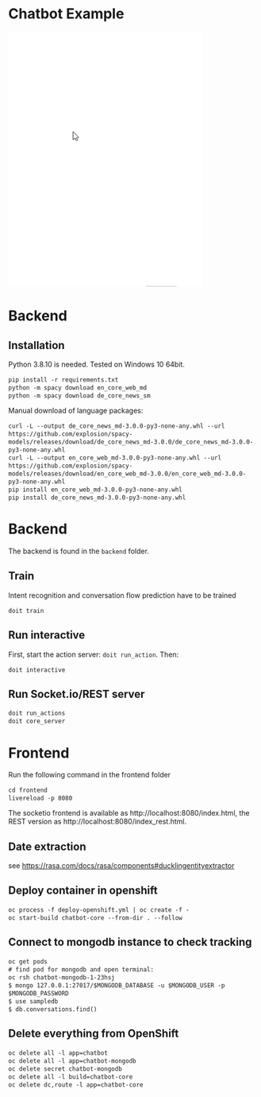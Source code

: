 # Chatbot Example

![demo](assets/demo.gif)
# Backend

## Installation

Python 3.8.10 is needed. Tested on Windows 10 64bit.
```
pip install -r requirements.txt
python -m spacy download en_core_web_md
python -m spacy download de_core_news_sm
```

Manual download of language packages:
```
curl -L --output de_core_news_md-3.0.0-py3-none-any.whl --url https://github.com/explosion/spacy-models/releases/download/de_core_news_md-3.0.0/de_core_news_md-3.0.0-py3-none-any.whl
curl -L --output en_core_web_md-3.0.0-py3-none-any.whl --url https://github.com/explosion/spacy-models/releases/download/en_core_web_md-3.0.0/en_core_web_md-3.0.0-py3-none-any.whl
pip install en_core_web_md-3.0.0-py3-none-any.whl
pip install de_core_news_md-3.0.0-py3-none-any.whl
```

# Backend

The backend is found in the `backend` folder.

## Train

Intent recognition and conversation flow prediction have to be trained
```
doit train
```

## Run interactive

First, start the action server: `doit run_action`. Then:
```
doit interactive
```

## Run Socket.io/REST server
```
doit run_actions
doit core_server
```

# Frontend

Run the following command in the frontend folder
```
cd frontend
livereload -p 8080
```

The socketio frontend is available as http://localhost:8080/index.html, the REST version as http://localhost:8080/index_rest.html.

## Date extraction

see https://rasa.com/docs/rasa/components#ducklingentityextractor

## Deploy container in openshift

```
oc process -f deploy-openshift.yml | oc create -f -
oc start-build chatbot-core --from-dir . --follow
```

## Connect to mongodb instance to check tracking
```
oc get pods
# find pod for mongodb and open terminal:
oc rsh chatbot-mongodb-1-23hsj
$ mongo 127.0.0.1:27017/$MONGODB_DATABASE -u $MONGODB_USER -p $MONGODB_PASSWORD
$ use sampledb
$ db.conversations.find()
```

## Delete everything from OpenShift
```
oc delete all -l app=chatbot
oc delete all -l app=chatbot-mongodb
oc delete secret chatbot-mongodb
oc delete all -l build=chatbot-core
oc delete dc,route -l app=chatbot-core
```
